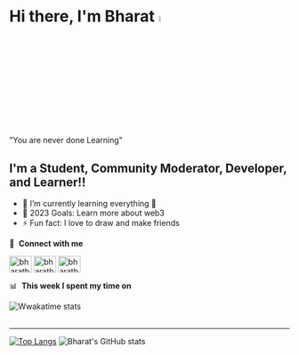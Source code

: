 # Hi there, I'm Bharat <img src="https://media.giphy.com/media/hvRJCLFzcasrR4ia7z/giphy.gif" width="5%"></a>
"You are never done Learning"
## I'm a Student, Community Moderator, Developer, and Learner!!

- 🌱 I’m currently learning everything 🤣
- 🥅 2023 Goals: Learn more about web3
- ⚡ Fun fact: I love to draw and make friends


🔗 &nbsp;**Connect with me**
<p align="left">
<a href="https://twitter.com/bharatbhusal02" target="blank"><img align="center" src="https://raw.githubusercontent.com/rahuldkjain/github-profile-readme-generator/master/src/images/icons/Social/twitter.svg" alt="bharatbhusal02" height="30" width="40" /></a>
<a href="https://linkedin.com/in/bharatbhusal" target="blank"><img align="center" src="https://raw.githubusercontent.com/rahuldkjain/github-profile-readme-generator/master/src/images/icons/Social/linked-in-alt.svg" alt="bharatbhusal" height="30" width="40" /></a>
<a href="https://instagram.com/bharatbhusal" target="blank"><img align="center" src="https://raw.githubusercontent.com/rahuldkjain/github-profile-readme-generator/master/src/images/icons/Social/instagram.svg" alt="bharatbhusal" height="30" width="40" /></a>
<p/>

📊 &nbsp;**This week I spent my time on**

![Wwakatime stats](https://github-readme-stats-taupe-two.vercel.app/api/wakatime?username=bharatbhusal&hide_title=true&hide_border=true&langs_count=5&bg_color=00000000&text_color=777&theme=transparent)
<br />
<br />

---
[![Top Langs](https://github-readme-stats.vercel.app/api/top-langs/?username=bharatbhusal&layout=compact&theme=transparent)](https://github.com/bharatbhusal/github-readme-stats) ![Bharat's GitHub stats](https://github-readme-stats.vercel.app/api?username=bharatbhusal&show_icons=true&theme=transparent)

